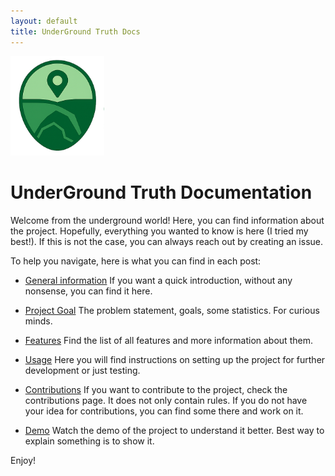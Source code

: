 ```yaml
---
layout: default
title: UnderGround Truth Docs
---
```


<p>
  <img src="docs/assets/logo.png" alt="MyProject Logo" width="150">
</p>

# UnderGround Truth Documentation

Welcome from the underground world!
Here, you can find information about the project. Hopefully, everything you wanted to know is here (I tried my best!). If this is not the case, you can always reach out by creating an issue.

To help you navigate, here is what you can find in each post:
- [General information](https://sssarana.github.io/underground-truth-docs/2025/06/28/about.html)
If you want a quick introduction, without any nonsense, you can find it here.

- [Project Goal](https://sssarana.github.io/underground-truth-docs/2025/06/28/goal.html)
The problem statement, goals, some statistics. For curious minds.

- [Features](https://sssarana.github.io/underground-truth-docs/2025/06/28/features.html)
Find the list of all features and more information about them.

- [Usage](https://sssarana.github.io/underground-truth-docs/2025/06/28/usage.html)
Here you will find instructions on setting up the project for further development or just testing.

- [Contributions](https://sssarana.github.io/underground-truth-docs/2025/06/28/contributions.html)
If you want to contribute to the project, check the contributions page.
It does not only contain rules. If you do not have your idea for contributions, you can find some there and work on it.

- [Demo](https://sssarana.github.io/underground-truth-docs/2025/06/29/demo.html)
Watch the demo of the project to understand it better. Best way to explain something is to show it.

Enjoy!
